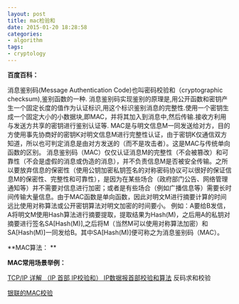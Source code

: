 ```yaml
---
layout: post
title: mac检验和
date: 2015-01-20 18:28:58
categories:
- algorithm
tags:
- cryptology
---
```


**百度百科：**

消息鉴别码(Message Authentication Code)也叫密码校验和（cryptographic checksum),鉴别函数的一种.
消息鉴别码实现鉴别的原理是,用公开函数和密钥产生一个固定长度的值作为认证标识,用这个标识鉴别消息的完整性.使用一个密钥生成一个固定大小的小数据块,即MAC，并将其加入到消息中,然后传输.接收方利用与发送方共享的密钥进行鉴别认证等.
MAC是与明文信息M一同发送给对方，目的方使用事先协商好的密钥K对明文信息M进行完整性认证，由于密钥K仅通信双方知道，所以也可判定消息是由对方发送的（而不是攻击者）。这是MAC与传统单向函数的区别。
消息鉴别码（MAC）仅仅认证消息M的完整性（不会被篡改）和可靠性（不会是虚假的消息或伪造的消息），并不负责信息M是否被安全传输。之所以要放弃信息的保密性（使用公钥加密私钥签名的对称密码协议可以很好的保证信息M的保密性、完整性和可靠性），是因为在某些场合（政府部门公告、网络管理通知等）并不需要对信息进行加密；或者是有些场合（例如广播信息等）需要长时间传输大量信息。由于MAC函数是单向函数，因此对明文M进行摘要计算的时间远比使用对称算法或公开密钥算法对明文加密的时间要小。
例如：A要给B发信，A将明文M使用Hash算法进行摘要提取，提取结果为Hash(M)，之后用A的私钥对摘要进行签名SA[Hash(M)],之后将M（当然M可以使用对称算法加密）和SA[Hash(M)]一同发给B。其中SA[Hash(M)]便可称之为消息鉴别码（MAC）。


**MAC算法： **


**MAC常用场景举例：**

[TCP/IP 详解 （IP 首部 IP校验和） IP数据报首部校验和算法](http://blog.chinaunix.net/uid-26739173-id-3260903.html) 反码求和校验
  
[银联的MAC校验](http://www.cnblogs.com/TianMaiCheng/p/3836377.html)
